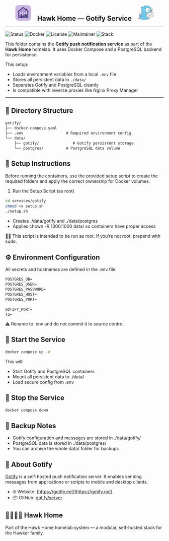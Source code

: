 <p align="center">
  <img src="../../../assets/img/hhlogo.png" alt="Hawk Home Logo" width="50" style="border-radius: 10px;" />
  &nbsp;&nbsp;&nbsp;
  <strong style="font-size: 1.5em;">Hawk Home — Gotify Service</strong>
  &nbsp;&nbsp;&nbsp;
  <img src="../../../assets/img/gotify-logo.png" alt="Gotify Logo" width="50" style="border-radius: 12px;" />
</p>

---

![Status](https://img.shields.io/badge/status-active-success?style=flat-square)
![Docker](https://img.shields.io/badge/docker-ready-blue?style=flat-square)
![License](https://img.shields.io/badge/license-private-lightgrey?style=flat-square)
![Maintainer](https://img.shields.io/badge/maintainer-HawkerFamily-purple?style=flat-square)
![Stack](https://img.shields.io/badge/stack-Core-orange?style=flat-square)

This folder contains the **Gotify push notification service** as part of the **Hawk Home** homelab. It uses Docker Compose and a PostgreSQL backend for persistence.

This setup:
- Loads environment variables from a local `.env` file
- Stores all persistent data in `./data/`
- Separates Gotify and PostgreSQL cleanly
- Is compatible with reverse proxies like Nginx Proxy Manager

---

## 📁 Directory Structure

```plaintext
gotify/
├── docker-compose.yaml
├── .env                   # Required environment config
└── data/
    ├── gotify/               # Gotify persistent storage
    └── postgres/          # PostgreSQL data volume
```

## 🔧 Setup Instructions

Before running the containers, use the provided setup script to create the required folders and apply the correct ownership for Docker volumes.

1. Run the Setup Script (as root)

```bash
cd services/gotify
chmod +x setup.sh
./setup.sh
```
- Creates ./data/gotify and ./data/postgres</br>
- Applies chown -R 1000:1000 data/ so containers have proper access

🧑‍💻 This script is intended to be run as root. If you’re not root, prepend with sudo.

## ⚙️ Environment Configuration

All secrets and hostnames are defined in the .env file.

```env
POSTGRES_DB=
POSTGRES_USER=
POSTGRES_PASSWORD=
POSTGRES_HOST=
POSTGRES_PORT=

GOTIFY_PORT=
TZ=
```
⚠️ Rename to .env and do not commit it to source control.

## 🚀 Start the Service

```bash
docker compose up -d
```
This will:

- Start Gotify and PostgreSQL containers</br>
- Mount all persistent data to ./data/</br>
- Load secure config from .env</br>

## 🛑 Stop the Service
```bash
docker compose down
```

## 🔄 Backup Notes
- Gotify configuration and messages are stored in ./data/gotify/
- PostgreSQL data is stored in ./data/postgres/
- You can archive the whole data/ folder for backups

## 🧠 About Gotify

[Gotify](https://gotify.net) is a self-hosted push notification server. It enables sending messages from applications or scripts to mobile and desktop clients.

- 🌐 Website: [https://gotify.net](https://gotify.net)
- 📦 GitHub: [gotify/server](https://github.com/gotify/server)


## 👨‍👩‍👧‍👦 Hawk Home

Part of the Hawk Home homelab system — a modular, self-hosted stack for the Hawker family.